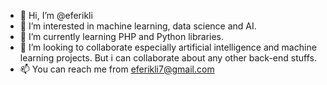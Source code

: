 - 👋 Hi, I’m @eferikli
- 👀 I’m interested in machine learning, data science and AI.
- 🌱 I’m currently learning PHP and Python libraries. 
- 💞️ I’m looking to collaborate especially artificial intelligence and machine learning projects. But i can collaborate about any other back-end stuffs.
- 📫 You can reach me from eferikli7@gmail.com

<!---
eferikli/eferikli is a ✨ special ✨ repository because its `README.md` (this file) appears on your GitHub profile.
You can click the Preview link to take a look at your changes.
--->
